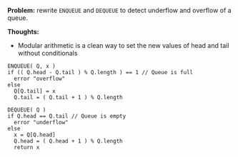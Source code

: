 **Problem:** rewrite `ENQUEUE` and `DEQUEUE` to detect underflow and overflow of a queue. 

**Thoughts:**

  * Modular arithmetic is a clean way to set the new values of head and tail without conditionals 

```
ENQUEUE( Q, x )
if (( Q.head - Q.tail ) % Q.length ) == 1 // Queue is full
  error "overflow"
else 
  Q[Q.tail] = x
  Q.tail = ( Q.tail + 1 ) % Q.length
```

```
DEQUEUE( Q )
if Q.head == Q.tail // Queue is empty
  error "underflow"
else
  x = Q[Q.head]
  Q.head = ( Q.head + 1 ) % Q.length
  return x 
```